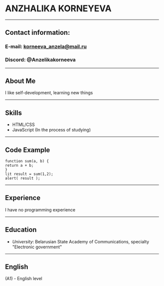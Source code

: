 # ANZHALIKA KORNEYEVA
***
## Contact information:
### E-mail: korneeva_anzela@mail.ru
### Discord: @Anzelikakorneeva
***
## About Me
I like self-development, learning new things
***
## Skills
* HTML/CSS
* JavaScript (In the process of studying)
***
## Code Example
    function sum(a, b) {
    return a + b;
    }
    lit result = sum(1,2);
    alert( result );
***
## Experience 
I have no programming experience
***
## Education
* *University*: Belarusian State Academy of Communications, 
specialty "Electronic government"
***
## English
(A1) - English level
